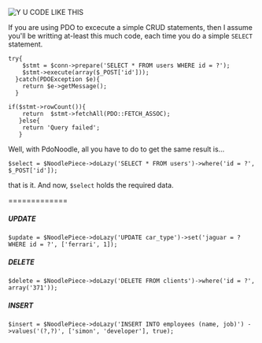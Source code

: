 ![Y U CODE LIKE THIS](http://i.imm.io/1hM9x.jpeg)

 


If you are using PDO to excecute a simple CRUD statements, then I assume you'll be writting at-least this much code, 
each time you do a simple `SELECT` statement. 
            
       
	try{
		$stmt = $conn->prepare('SELECT * FROM users WHERE id = ?');
		$stmt->execute(array($_POST['id']));
	  }catch(PDOException $e){
		return $e->getMessage();
	  }

	if($stmt->rowCount()){
		return  $stmt->fetchAll(PDO::FETCH_ASSOC); 
       }else{
		return 'Query failed';
       }
      

Well,  with PdoNoodle, all you have to do to get the same result is... 

`$select = $NoodlePiece->doLazy('SELECT * FROM users')->where('id = ?', $_POST['id']);`

that is it. And now, `$select` holds the required data.

=============
##### UPDATE 

`$update = $NoodlePiece->doLazy('UPDATE car_type')->set('jaguar = ? WHERE id = ?', ['ferrari', 1]);`

##### DELETE 

`$delete = $NoodlePiece->doLazy('DELETE FROM clients')->where('id = ?', array('371'));`

##### INSERT

`$insert = $NoodlePiece->doLazy('INSERT INTO employees (name, job)') ->values('(?,?)', ['simon', 'developer'], true);`



